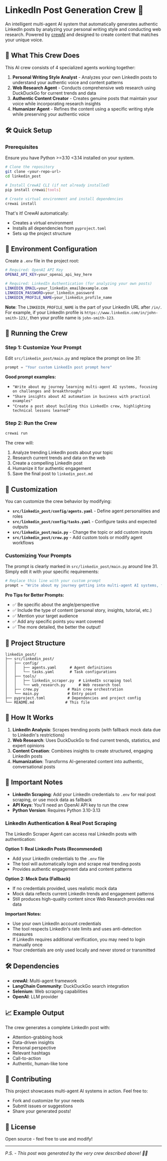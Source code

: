 # LinkedIn Post Generation Crew 🚀

An intelligent multi-agent AI system that automatically generates authentic LinkedIn posts by analyzing your personal writing style and conducting web research. Powered by [crewAI](https://crewai.com) and designed to create content that matches your unique voice.

## 🎯 What This Crew Does

This AI crew consists of 4 specialized agents working together:

1. **Personal Writing Style Analyst** - Analyzes your own LinkedIn posts to understand your authentic voice and content patterns
2. **Web Research Agent** - Conducts comprehensive web research using DuckDuckGo for current trends and data  
3. **Authentic Content Creator** - Creates genuine posts that maintain your voice while incorporating research insights
4. **Humanizer Agent** - Refines the content using a specific writing style while preserving your authentic voice

## 🛠️ Quick Setup

### Prerequisites
Ensure you have Python >=3.10 <3.14 installed on your system.

```bash
# Clone the repository
git clone <your-repo-url>
cd linkedin_post

# Install CrewAI CLI (if not already installed)
pip install crewai[tools]

# Create virtual environment and install dependencies
crewai install
```

That's it! CrewAI automatically:
- Creates a virtual environment
- Installs all dependencies from `pyproject.toml`
- Sets up the project structure

## 🔑 Environment Configuration

Create a `.env` file in the project root:

```bash
# Required: OpenAI API Key
OPENAI_API_KEY=your_openai_api_key_here

# Required: LinkedIn Authentication (for analyzing your own posts)
LINKEDIN_EMAIL=your_linkedin_email@example.com
LINKEDIN_PASSWORD=your_linkedin_password
LINKEDIN_PROFILE_NAME=your_linkedin_profile_name
```

**Note**: The `LINKEDIN_PROFILE_NAME` is the part of your LinkedIn URL after `/in/`. For example, if your LinkedIn profile is `https://www.linkedin.com/in/john-smith-123/`, then your profile name is `john-smith-123`.

## 🚀 Running the Crew

### Step 1: Customize Your Prompt
Edit `src/linkedin_post/main.py` and replace the prompt on line 31:

```python
prompt = "Your custom LinkedIn post prompt here"
```

**Good prompt examples:**
- `"Write about my journey learning multi-agent AI systems, focusing on challenges and breakthroughs"`
- `"Share insights about AI automation in business with practical examples"`
- `"Create a post about building this LinkedIn crew, highlighting technical lessons learned"`

### Step 2: Run the Crew
```bash
crewai run
```

The crew will:
1. Analyze trending LinkedIn posts about your topic
2. Research current trends and data on the web
3. Create a compelling LinkedIn post
4. Humanize it for authentic engagement
5. Save the final post to `linkedin_post.md`

## 📝 Customization

You can customize the crew behavior by modifying:

- **`src/linkedin_post/config/agents.yaml`** - Define agent personalities and roles
- **`src/linkedin_post/config/tasks.yaml`** - Configure tasks and expected outputs  
- **`src/linkedin_post/main.py`** - Change the topic or add custom inputs
- **`src/linkedin_post/crew.py`** - Add custom tools or modify agent workflows

### Customizing Your Prompts

The prompt is clearly marked in `src/linkedin_post/main.py` around line 31. Simply edit it with your specific requirements:

```python
# Replace this line with your custom prompt
prompt = "Write about my journey getting into multi-agent AI systems, focusing on the challenges I overcame and how this technology is changing the future of work"
```

**Pro Tips for Better Prompts:**
- ✅ Be specific about the angle/perspective
- ✅ Include the type of content (personal story, insights, tutorial, etc.)
- ✅ Mention your target audience 
- ✅ Add any specific points you want covered
- ✅ The more detailed, the better the output!

## 🔧 Project Structure

```
linkedin_post/
├── src/linkedin_post/
│   ├── config/
│   │   ├── agents.yaml      # Agent definitions
│   │   └── tasks.yaml       # Task configurations  
│   ├── tools/
│   │   ├── linkedin_scraper.py  # LinkedIn scraping tool
│   │   └── web_research.py      # Web research tool
│   ├── crew.py             # Main crew orchestration
│   └── main.py             # Entry point
├── pyproject.toml          # Dependencies and project config
└── README.md              # This file
```

## 🤖 How It Works

1. **LinkedIn Analysis**: Scrapes trending posts (with fallback mock data due to LinkedIn's restrictions)
2. **Web Research**: Uses DuckDuckGo to find current trends, statistics, and expert opinions
3. **Content Creation**: Combines insights to create structured, engaging LinkedIn posts
4. **Humanization**: Transforms AI-generated content into authentic, conversational posts

## 🚨 Important Notes

- **LinkedIn Scraping**: Add your LinkedIn credentials to `.env` for real post scraping, or use mock data as fallback
- **API Keys**: You'll need an OpenAI API key to run the crew
- **Python Version**: Requires Python 3.10-3.13

### LinkedIn Authentication & Real Post Scraping

The LinkedIn Scraper Agent can access real LinkedIn posts with authentication:

**Option 1: Real LinkedIn Posts (Recommended)**
- Add your LinkedIn credentials to the `.env` file
- The tool will automatically login and scrape real trending posts
- Provides authentic engagement data and content patterns

**Option 2: Mock Data (Fallback)**
- If no credentials provided, uses realistic mock data
- Mock data reflects current LinkedIn trends and engagement patterns
- Still produces high-quality content since Web Research provides real data

**Important Notes:**
- Use your own LinkedIn account credentials
- The tool respects LinkedIn's rate limits and uses anti-detection measures
- If LinkedIn requires additional verification, you may need to login manually once
- Your credentials are only used locally and never stored or transmitted

## 🛠️ Dependencies

- **crewAI**: Multi-agent framework
- **LangChain Community**: DuckDuckGo search integration  
- **Selenium**: Web scraping capabilities
- **OpenAI**: LLM provider

## 📈 Example Output

The crew generates a complete LinkedIn post with:
- Attention-grabbing hook
- Data-driven insights  
- Personal perspective
- Relevant hashtags
- Call-to-action
- Authentic, human-like tone

## 🤝 Contributing

This project showcases multi-agent AI systems in action. Feel free to:
- Fork and customize for your needs
- Submit issues or suggestions
- Share your generated posts!

## 📄 License

Open source - feel free to use and modify!

---

*P.S. - This post was generated by the very crew described above! 🤖✨*

